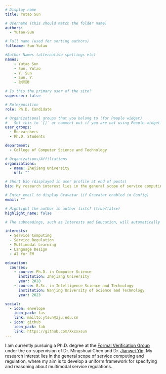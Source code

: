 ```yaml
---
# Display name
title: Yutao Sun

# Username (this should match the folder name)
authors:
  - Yutao-Sun

# Full name (used for sorting authors)
fullname: Sun-Yutao

#Author Names (alternative spellings etc)
names:
    - Yutao Sun
    - Sun, Yutao
    - Y. Sun
    - Sun, Y.
    - 孙雨涛

# Is this the primary user of the site?
superuser: false

# Role/position
role: Ph.D. Candidate

# Organizational groups that you belong to (for People widget)
#   Set this to `[]` or comment out if you are not using People widget.
user_groups:
  - Researchers
  - Ph.D. Students

department:
  - College of Computer Science and Technology

# Organizations/Affiliations
organizations:
  - name: Zhejiang University
    url: ""

# Short bio (displayed in user profile at end of posts)
bio: My research interest lies in the general scope of service computing and regulation.

# Enter email to display Gravatar (if Gravatar enabled in Config)
email: ""

# Highlight the author in author lists? (true/false)
highlight_name: false

# The subheadings, such as Interests and Education, will automatically translate depending on the language chosen in `config.yaml`. To customize the subheading text, see the Language page in the docs.

interests:
  - Service Computing
  - Service Regulation
  - Multimodal Learning
  - Language Design
  - AI for FM

education:
  courses:
    - course: Ph.D. in Computer Science
      institution: Zhejiang University
      year: 2028
    - course: B.Sc. in Intelligence Science and Technology
      institution: Nanjing University of Science and Technology
      year: 2023

social:
  - icon: envelope
    icon_pack: fas
    link: mailto:ytsun@zju.edu.cn
  - icon: github
    icon_pack: fab
    link: https://github.com/Xxxxxsun
---
```


I am currently pursuing a Ph.D. degree at the [Formal Verification Group](/) under the co-supervision of Dr. Mingshuai Chen and Dr. [Jianwei Yin](https://person.zju.edu.cn/en/0001038). My research interest lies in the general scope of service computing and regulation, where my aim is to develop a uniform framework for specifying and reasoning about multimodal service regulations.
